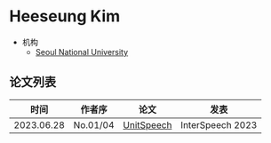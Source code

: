 # Heeseung Kim

- 机构
  - [Seoul National University](../Institutions/KOR-Seoul_National_University_首尔大学.md)

## 论文列表

| 时间 | 作者序 | 论文 | 发表 |
|:-:|:-:|---|---|
| 2023.06.28 | No.01/04 | [UnitSpeech](../Models/Diffusion/2023.06.28_UnitSpeech.md) | InterSpeech 2023 |